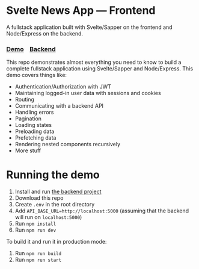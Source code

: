 # Svelte News App — Frontend

A fullstack application built with Svelte/Sapper on the frontend and Node/Express on the backend.

### [Demo](https://svelte-news-app.herokuapp.com/)&nbsp;&nbsp;&nbsp;&nbsp;[Backend](https://github.com/Kattlover99/svelte-node-news-app)

This repo demonstrates almost everything you need to know to build a complete fullstack application using Svelte/Sapper and Node/Express. This demo covers things like:
- Authentication/Authorization with JWT
- Maintaining logged-in user data with sessions and cookies
- Routing
- Communicating with a backend API
- Handling errors
- Pagination
- Loading states
- Preloading data
- Prefetching data
- Rendering nested components recursively
- More stuff

# Running the demo

1. Install and run [the backend project](https://github.com/Kattlover99/svelte-node-news-app)
2. Download this repo
3. Create `.env` in the root directory
4. Add `API_BASE_URL=http://localhost:5000` (assuming that the backend will run on `localhost:5000`)
5. Run `npm install`
6. Run `npm run dev`

To build it and run it in production mode:
1. Run `npm run build`
2. Run `npm run start`

